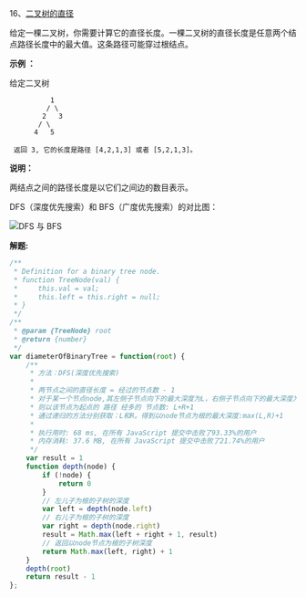 16、[二叉树的直径](https://leetcode-cn.com/problems/diameter-of-binary-tree/)

给定一棵二叉树，你需要计算它的直径长度。一棵二叉树的直径长度是任意两个结点路径长度中的最大值。这条路径可能穿过根结点。

**示例 ：**

给定二叉树

```
          1
         / \
        2   3
       / \     
      4   5    
      
 返回 3, 它的长度是路径 [4,2,1,3] 或者 [5,2,1,3]。
```

**说明：**

两结点之间的路径长度是以它们之间边的数目表示。

DFS（深度优先搜索）和 BFS（广度优先搜索）的对比图：

![DFS 与 BFS](https://pic.leetcode-cn.com/725e473003c35e3be67ac6177cc6744fa04b0466795b5e69c7d673f626206b86-file_1583293748397)

**解题:**

```js
/**
 * Definition for a binary tree node.
 * function TreeNode(val) {
 *     this.val = val;
 *     this.left = this.right = null;
 * }
 */
/**
 * @param {TreeNode} root
 * @return {number}
 */
var diameterOfBinaryTree = function(root) {
	/**
	 * 方法：DFS(深度优先搜索)
	 *
	 * 两节点之间的直径长度 = 经过的节点数 - 1
	 * 对于某一个节点node,其左侧子节点向下的最大深度为L，右侧子节点向下的最大深度为R，
	 * 则以该节点为起点的 路径 经多的 节点数: L+R+1
	 * 通过递归的方法分别获取：L和R。得到以node节点为根的最大深度:max(L,R)+1
     * 
     * 执行用时: 68 ms, 在所有 JavaScript 提交中击败了93.33%的用户
     * 内存消耗: 37.6 MB, 在所有 JavaScript 提交中击败了21.74%的用户
	 */
	var result = 1
	function depth(node) {
        if (!node) {
            return 0
        }
        // 左儿子为根的子树的深度
        var left = depth(node.left)
        // 右儿子为根的子树的深度
        var right = depth(node.right)
        result = Math.max(left + right + 1, result)
        // 返回以node节点为根的子树深度
        return Math.max(left, right) + 1
    }
    depth(root)
    return result - 1
};

```